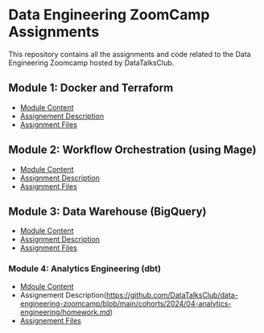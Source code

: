 <h1>Data Engineering ZoomCamp Assignments</h1>

This repository contains all the assignments and code related to the Data Engineering Zoomcamp hosted by DataTalksClub.

## Module 1: Docker and Terraform
- [Module Content](https://github.com/DataTalksClub/data-engineering-zoomcamp/tree/main/01-docker-terraform)
- [Assignement Description](https://github.com/DataTalksClub/data-engineering-zoomcamp/blob/main/cohorts/2024/01-docker-terraform/homework.md)
- [Assignment Files](https://github.com/marcelaulloa/data-engineering-zoomcamp-assignments/tree/main/01-docker-terraform)

## Module 2: Workflow Orchestration (using Mage)
- [Module Content](https://github.com/DataTalksClub/data-engineering-zoomcamp/tree/main/02-workflow-orchestration)
- [Assignment Description](https://github.com/DataTalksClub/data-engineering-zoomcamp/blob/main/cohorts/2024/02-workflow-orchestration/homework.md)
- [Assignment Files](https://github.com/marcelaulloa/data-engineering-zoomcamp-assignments/tree/main/02-workflow-orchestration/assignment)

## Module 3: Data Warehouse (BigQuery)
- [Module Content](https://github.com/DataTalksClub/data-engineering-zoomcamp/tree/main/03-data-warehouse)
- [Assignment Description](https://github.com/DataTalksClub/data-engineering-zoomcamp/blob/main/cohorts/2024/03-data-warehouse/homework.md)
- [Assignment Files](https://github.com/marcelaulloa/data-engineering-zoomcamp-assignments/tree/main/03-data-warehouse)

### Module 4: Analytics Engineering (dbt)
- [Mdoule Content](https://github.com/DataTalksClub/data-engineering-zoomcamp/tree/main/04-analytics-engineering)
- Assignement Description(https://github.com/DataTalksClub/data-engineering-zoomcamp/blob/main/cohorts/2024/04-analytics-engineering/homework.md)
- [Assignement Files](https://github.com/marcelaulloa/data-engineering-zoomcamp-assignments/tree/main/04-analytics-engineering)